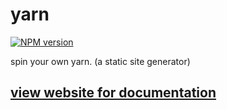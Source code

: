 # yarn

[![NPM version](https://badge.fury.io/js/yarnjs.svg)](http://badge.fury.io/js/yarnjs)

spin your own yarn.  (a static site generator)

## [view website for documentation](http://yarnjs.github.io/)
